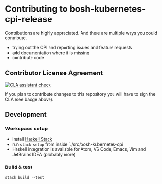 
# Contributing to bosh-kubernetes-cpi-release

Contributions are highly appreciated. And there are multiple ways you could contribute.
- trying out the CPI and reporting issues and feature requests
- add documentation where it is missing
- contribute code

## Contributor License Agreement
[![CLA assistant check](https://cla-assistant.io/pull/badge/signed)](https://cla-assistant.io/SAP/bosh-kubernetes-cpi-release)

If you plan to contribute changes to this repository you will have to sign the CLA (see badge above).  

## Development

### Workspace setup
- install [Haskell Stack](https://docs.haskellstack.org/en/stable/README/)
- run `stack setup` from inside `./src/bosh-kubernetes-cpi
- Haskell integration is available for Atom, VS Code, Emacs, Vim and JetBrains IDEA (probably more)

### Build & test
```
stack build --test
```
 

